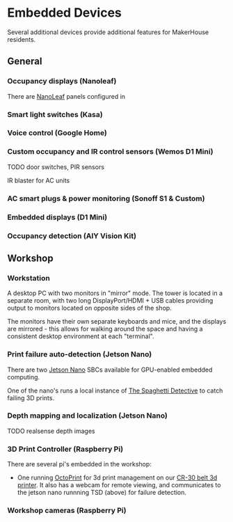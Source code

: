 # Embedded Devices

Several additional devices provide additional features for MakerHouse residents.

## General

### Occupancy displays (Nanoleaf)

There are [NanoLeaf](https://nanoleaf.me/en-US/) panels configured in 

### Smart light switches (Kasa)

### Voice control (Google Home)

### Custom occupancy and IR control sensors (Wemos D1 Mini)

TODO door switches, PIR sensors

IR blaster for AC units

### AC smart plugs & power monitoring (Sonoff S1 & Custom)

### Embedded displays (D1 Mini)

### Occupancy detection (AIY Vision Kit)

## Workshop

### Workstation

A desktop PC with two monitors in "mirror" mode. The tower is located in a separate room, with two long DisplayPort/HDMI + USB cables providing output to monitors located on opposite sides of the shop. 

The monitors have their own separate keyboards and mice, and the displays are mirrored - this allows for walking around the space and having a consistent desktop environment at each "terminal".

### Print failure auto-detection (Jetson Nano)

There are two [Jetson Nano](https://developer.nvidia.com/embedded/jetson-nano-developer-kit) SBCs available for GPU-enabled embedded computing. 

One of the nano's runs a local instance of [The Spaghetti Detective](https://github.com/TheSpaghettiDetective/TheSpaghettiDetective) to catch failing 3D prints.

### Depth mapping and localization (Jetson Nano)

TODO realsense depth images

### 3D Print Controller (Raspberry Pi)

There are several pi's embedded in the workshop:

* One running [OctoPrint](https://octoprint.org/) for 3d print management on our [CR-30 belt 3d printer](https://www.creality3dofficial.com/products/cr-30-infinite-z-belt-3d-printer). It also has a webcam for remote viewing, and communicates to the jetson nano runnning TSD (above) for failure detection.

### Workshop cameras (Raspberry Pi)

